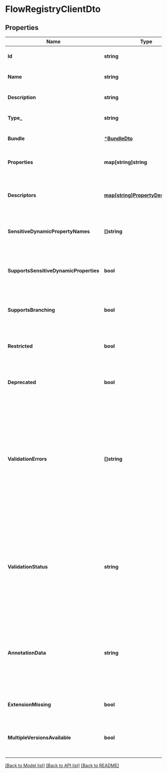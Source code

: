 # FlowRegistryClientDto

## Properties
Name | Type | Description | Notes
------------ | ------------- | ------------- | -------------
**Id** | **string** | The registry identifier | [optional] [default to null]
**Name** | **string** | The registry name | [optional] [default to null]
**Description** | **string** | The registry description | [optional] [default to null]
**Type_** | **string** | The type of the registry client. | [optional] [default to null]
**Bundle** | [***BundleDto**](BundleDTO.md) |  | [optional] [default to null]
**Properties** | **map[string]string** | The properties of the registry client. | [optional] [default to null]
**Descriptors** | [**map[string]PropertyDescriptorDto**](PropertyDescriptorDTO.md) | The descriptors for the registry client properties. | [optional] [default to null]
**SensitiveDynamicPropertyNames** | **[]string** | Set of sensitive dynamic property names | [optional] [default to null]
**SupportsSensitiveDynamicProperties** | **bool** | Whether the registry client supports sensitive dynamic properties. | [optional] [default to null]
**SupportsBranching** | **bool** | Whether the registry client supports branching. | [optional] [default to null]
**Restricted** | **bool** | Whether the registry client requires elevated privileges. | [optional] [default to null]
**Deprecated** | **bool** | Whether the registry client has been deprecated. | [optional] [default to null]
**ValidationErrors** | **[]string** | Gets the validation errors from the registry client. These validation errors represent the problems with the registry client that must be resolved before it can be used for interacting with the flow registry. | [optional] [default to null]
**ValidationStatus** | **string** | Indicates whether the Registry Client is valid, invalid, or still in the process of validating (i.e., it is unknown whether or not the Registry Client is valid) | [optional] [default to null]
**AnnotationData** | **string** | The annotation data for the registry client. This is how the custom UI relays configuration to the registry client. | [optional] [default to null]
**ExtensionMissing** | **bool** | Whether the underlying extension is missing. | [optional] [default to null]
**MultipleVersionsAvailable** | **bool** | Whether the flow registry client has multiple versions available. | [optional] [default to null]

[[Back to Model list]](../README.md#documentation-for-models) [[Back to API list]](../README.md#documentation-for-api-endpoints) [[Back to README]](../README.md)

